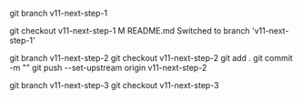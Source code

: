 git branch v11-next-step-1

git checkout v11-next-step-1
M	README.md
Switched to branch 'v11-next-step-1'

git branch v11-next-step-2
git checkout v11-next-step-2
git add .
git commit -m ""
git push --set-upstream origin v11-next-step-2

git branch v11-next-step-3
git checkout v11-next-step-3
